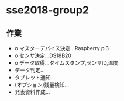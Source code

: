 # sse2018-group2

## 作業
- o マスターデバイス決定...Raspberry pi3
- o センサ決定...DS18B20
- o データ取得...タイムスタンプ,センサID,温度
-   データ判定...
-   タブレット通知...
-   (オプション)残量検知...
-   発表資料作成...
  
